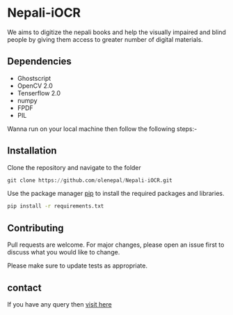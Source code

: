 # Nepali-iOCR
We aims to digitize the nepali books and help the visually impaired and blind people by giving them access to greater number of digital materials.

## Dependencies
* Ghostscript
* OpenCV 2.0
* Tenserflow 2.0
* numpy
* FPDF
* PIL

Wanna run on your local machine then follow the following steps:-
## Installation
Clone the repository and navigate to the folder

```python
git clone https://github.com/olenepal/Nepali-iOCR.git
```

Use the package manager [pip](https://pip.pypa.io/en/stable/) to install the required packages and libraries.

```bash
pip install -r requirements.txt
```

## Contributing
Pull requests are welcome. For major changes, please open an issue first to discuss what you would like to change.

Please make sure to update tests as appropriate.

## contact
If you have any query then [visit here](http://www.olenepal.org/)


